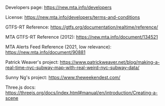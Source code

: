 Developers page: <https://new.mta.info/developers>

License: <https://new.mta.info/developers/terms-and-conditions>

GTFS-RT Reference: <https://gtfs.org/documentation/realtime/reference/>

MTA GTFS-RT Reference (2012): <https://new.mta.info/document/134521>

MTA Alerts Feed Reference (2021, low relevance): <https://new.mta.info/document/90881>

Patrick Weaver's project: <https://www.patrickweaver.net/blog/making-a-real-time-nyc-subway-map-with-real-weird-nyc-subway-data/>

Sunny Ng's project: <https://www.theweekendest.com/>

Three.js docs: <https://threejs.org/docs/index.html#manual/en/introduction/Creating-a-scene>